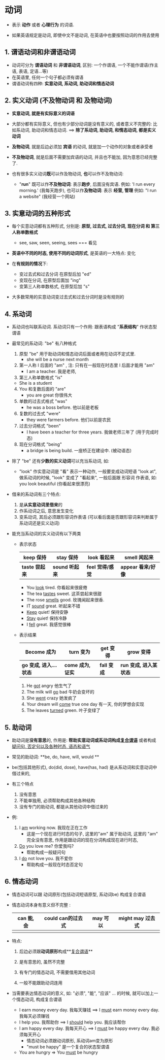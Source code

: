 # 动词

+ 表示 **动作** 或者 **心理行为** 的词语. 

+ 如果英语规定是动词, 即使中文不是动词, 在英语中也要按照动词的作用去使用

## 1. 谓语动词和非谓语动词

+ 动词可分为 **谓语动词** 和 **非谓语动词**,  区别: 一个作谓语, 一个不能作谓语(作主语, 表语, 定语...等)
+ 在英语里, 任何一个句子都必须有谓语
+ 谓语动词有四种: **实意动词, 系动词, 助动词和情态动词**

## 2. 实义动词 (不及物动词 和 及物动词)

+ **实意动词, 就是有实际意义的词语**

+ 大部分都有实际意义, 但也有少部分动词是没有意义的, 或者意义不完整的: 比如系动词, 助动词和情态动词.  ==> **除了系动词, 助动词, 和情态动词, 都是实义动词**

+ **及物动词**, 就是后边必须加 **宾语** 的动词, 就是加一个动作的对象或者承受者
+ **不及物动词**, 就是后面不需要加宾语的动词, 并且也不能加, 因为意思已经完整了.
+ 也有很多实义动词**既**可以作及物动词, **也**可以作不及物动词:
  + "**run**" 既可以作**不及物动词**: 表示**跑步**, 后面没有宾语. 例如: 'I run every morning.' (我每天跑步), 也可以作**及物动词**: 表示 **经营, 管理** 例如: "I run a website" (我经营一个网站)

## 3. 实意动词的五种形式

+ 每个实意动词都有五种形式, 分别是: **原型, 过去式, 过去分词, 现在分词 和 第三人称单数格式**
  + see, saw, seen, seeing, sees === 看见
+ **英语中不同的时态, 使用不同的动词形式**, 是英语的一大特点: 变化

+ 在**有规则的情况**下: 
  + 变过去式和过去分词 在原型后加 "ed"
  + 变现在分词, 在原型后面加 "ing"
  + 变第三人称单数格式, 在原型后加 "s"

+ 大多数常用的实意动词变过去式和过去分词时是没有规则的

## 4. 系动词

+ 系动词也叫联系动词. 系动词只有一个作用: 跟表语构成 "**系表结构**" 作状态型谓语

+ 最常见的系动词: "be" 有八种格式

  1. 原型 "be" 用于助动词和情态动词后面或者用在动词不定式里. 
     + she will be a nurse next month
  2. 第一人称 I 后面的 "am" , 注: 只有在一般现在时态里 I 后面才能用 "am"
     + I am a teacher. 我是老师,
  3.  第三人称单数格式 "is" 
     + She is a student 
  4. You 和复数后面的 "are" 
     + you are great 你很伟大
  5. 单数的过去式格式 "was"
     + he was a boss before. 他以前是老板
  6. 复数的过去式 "were"
     + they were farmers before. 他们以前是农民
  7. 过去分词格式 "been" 
     + I have been a teacher for three years. 我做老师三年了 (用于完成时态)
  8. 现在分词格式 "being" 
     + a bridge is being build. 一座桥正在建设中. (被动语态)

+ 除了 "be" 还有**少数的实义动词**可以充当系动词, 如: 

  + "look" 作实意动词是 "看" 表示一种动作, 一般要变成动词短语 "look at", 做系动词的时候, "look" 变成了 "看起来", 一般后面跟 形容词 作表语, 如: you look beautiful (你看起来很漂亮)

+ 借来的系动词有三个特点: 

  1. 是**从实意动词里借来**的
  2. 作系动词之后, 意思发生变化
  3. 变系动词, 其后必须跟形容词作表语 (可以看后面是否跟形容词来判断属于系动词还是实义动词)

+ 能充当系动词的实义动词有以下两类

  + 表示状态

    | **keep 保持**    | **stay 保持**    | **look 看起来**    | **smell 闻起来**     |
    | ---------------- | ---------------- | ------------------ | -------------------- |
    | **taste 尝起来** | **sound 听起来** | **feel 觉得/感觉** | **appear 看来/好像** |

    + You <u>look</u> tired. 你看起来很疲倦
    + The tea <u>tastes</u> sweet. 这茶尝起来很甜
    + The rose <u>smells</u> good. 玫瑰闻起来很香.
    + IT <u>sound</u> great. 听起来不错
    + <u>Keep</u> quiet! 保持安静
    + <u>Stay</u> quiet! 保持冷静
    + I <u>fell</u> great. 我感觉很棒

  + 表示结果

    | Become 成为               | turn 变为           | get 变得      | grow 变得                |
    | ------------------------- | ------------------- | ------------- | ------------------------ |
    | **go 变成, 进入....状态** | **come 成为, 证实** | **fall 变成** | **run 变成, 进入某状态** |

    1. He <u>got</u> angry 他生气了
    2. The milk will <u>go</u> bad 牛奶会变坏的
    3. She <u>went</u> crazy 她发疯了
    4. Your dream will <u>come</u> true one day 有一天, 你的梦想会实现
    5. The leaves <u>turned</u> green. 叶子变绿了

## 5. 助动词

+ 助动词是**没有意思**的, 作用是: **帮助实意动词或系动词构成<u>复合谓语</u>** 或者构成 <u>疑问句, 否定句以及各种时态, 语态和语气</u>
+ 常见的助动词: **be, do, have, will, would **

+ be(包括其他形式), do(did, dose), have(has, had) 是从系动词和实意动词中借过来的,
+ 有三个特点
  1. 没有意思
  2. 不能单独用, 必须帮助构成其他各种结构
  3. 没有专门的助动词, 都是从其他动词中借过来的
+ 例: 
  1. I <u>am</u> working now. 我现在正在工作
     + 这是一个现在进行时态的句子, 这里的"am" 属于助动词, 这里的 "am" 完全没有意思, 作用是跟动词的现在分词构成现在进行时态, 
  2. <u>Do</u> you love me? 你爱我吗? 
     + 帮助构成一般疑问句
  3. I <u>do</u> not love you. 我不爱你
     + 帮助构成一般现在时态否定句

## 6. 情态动词

+ 情态动词可以跟 动词原形(包括动词短语原型, 系动词be) 构成复合谓语

+ 情态动词本身有意义但不完整 :

  | can 能, 会 | could can的过去式 | may 可以 | might may 过去式 |
  | ---------- | ----------------- | -------- | ---------------- |
  |            |                   |          |                  |

+ 特点:

  1. 后边必须跟**动词原形**构成**<u>复合谓语</u>**
  2. 是有意思的, 虽然不完整
  3. 有专门的情态动词, 不需要借用其他动词

  4. 一般不能跟助动词连用

+ 当需要表达情态动词的意义, 如: "必须", "能", "应该" ... 的时候, 就可以加上一个情态动词, 构成复合谓语
  + I earn money every day. 我每天赚钱  ==> I <u>must</u> earn money every day. 我每天必须赚钱
  + I help you. 我帮助你 ==> I <u>should</u> help you. 我应该帮你
  + I am happy every day. 我每天开心 ==> I <u>must</u> be happy every day.  我必须每天开心
    + 情态动词必须跟动词原形, 系动词am变为原形
    + "must be happy" 是一个复合的状态型谓语
  + You are hungry => You <u>must</u> be hungry

